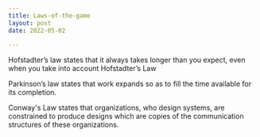 ```yaml
---
title: Laws-of-the-game
layout: post
date: 2022-05-02

---
```

Hofstadter’s law states that it always takes longer than you expect, even when you take into account Hofstadter’s Law


Parkinson’s law states that work expands so as to fill the time available for its completion.


Conway's Law states that organizations, who design systems, are constrained to produce designs which are copies of the communication structures of these organizations.
